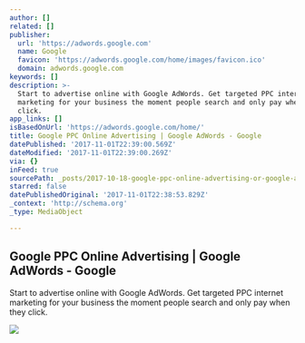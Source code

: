 ```yaml
---
author: []
related: []
publisher:
  url: 'https://adwords.google.com'
  name: Google
  favicon: 'https://adwords.google.com/home/images/favicon.ico'
  domain: adwords.google.com
keywords: []
description: >-
  Start to advertise online with Google AdWords. Get targeted PPC internet
  marketing for your business the moment people search and only pay when they
  click.
app_links: []
isBasedOnUrl: 'https://adwords.google.com/home/'
title: Google PPC Online Advertising | Google AdWords - Google
datePublished: '2017-11-01T22:39:00.569Z'
dateModified: '2017-11-01T22:39:00.269Z'
via: {}
inFeed: true
sourcePath: _posts/2017-10-18-google-ppc-online-advertising-or-google-adwords-google.md
starred: false
datePublishedOriginal: '2017-11-01T22:38:53.829Z'
_context: 'http://schema.org'
_type: MediaObject

---
```

<article style=""><h1>Google PPC Online Advertising | Google AdWords - Google</h1><p>Start to advertise online with Google AdWords. Get targeted PPC internet marketing for your business the moment people search and only pay when they click.</p><img src="https://adwords.google.com/home/images/eto-video.jpg" /></article>